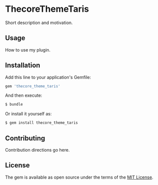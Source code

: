 # ThecoreThemeTaris
Short description and motivation.

## Usage
How to use my plugin.

## Installation
Add this line to your application's Gemfile:

```ruby
gem 'thecore_theme_taris'
```

And then execute:
```bash
$ bundle
```

Or install it yourself as:
```bash
$ gem install thecore_theme_taris
```

## Contributing
Contribution directions go here.

## License
The gem is available as open source under the terms of the [MIT License](http://opensource.org/licenses/MIT).
